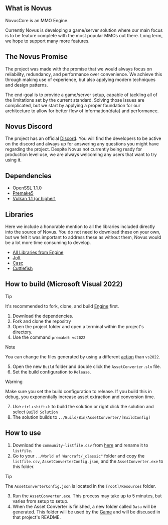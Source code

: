 ## What is Novus
NovusCore is an MMO Engine.

Currently Novus is developing a game/server solution where our main focus is to be feature complete with the most popular MMOs out there.
Long term, we hope to support many more features.

## The Novus Promise
The project was made with the promise that we would always focus on reliability, redundancy, and performance over convenience. We achieve this through making use of experience, but also applying modern techniques and design patterns.

The end-goal is to provide a game/server setup, capable of tackling all of the limitations set by the current standard. Solving those issues are complicated, but we start by applying a proper foundation for our architecture to allow for better flow of information(data) and performance.

## Novus Discord
The project has an official [Discord](https://discord.gg/gz6FMZa).
You will find the developers to be active on the discord and always up for answering any questions you might have regarding the project. Despite Novus not currently being ready for production level use, we are always welcoming any users that want to try using it.

## Dependencies
* [OpenSSL 1.1.0](https://www.openssl.org/source/)
* [Premake5](https://premake.github.io/)
* [Vulkan 1.1 (or higher)](https://vulkan.lunarg.com/)

## Libraries
Here we include a honorable mention to all the libraries included directly into the source of Novus. You do not need to download these on your own, but we felt it was important to address these as without them, Novus would be a lot more time consuming to develop.
- [All Libraries from Engine](https://github.com/novusengine/Engine)
- [Jolt](https://github.com/jrouwe/JoltPhysics)
- [Casc](https://github.com/heksesang/CascLib)
- [Cuttlefish](https://github.com/akb825/Cuttlefish)

## How to build (Microsoft Visual 2022)
>[!TIP]
> It's recommended to fork, clone, and build [Engine](https://github.com/novusengine/Engine) first.
1. Download the dependencies.
2. Fork and clone the repositry
3. Open the project folder and open a terminal within the project's directory.
4. Use the command `premake5 vs2022`
> [!NOTE]
> You can change the files generated by using a different [action](https://premake.github.io/docs/using-premake) than `vs2022`.   
5. Open the new `Build` folder and double click the `AssetConverter.sln` file.
6. Set the build configuration to `Release`.
> [!WARNING]
> Make sure you set the build configuration to release. If you build this in debug, you exponentially increase asset extraction and conversion time.
7. Use `ctrl`+`shift`+`b` to build the solution or right click the solution and select `Build Solution`
8. The solution builds to `../Build/Bin/AssetConverter/[BuildConfig]`

## How to use
1. Download the `community-listfile.csv` from [here](https://github.com/wowdev/wow-listfile) and rename it to `listfile`.
2. Go to your `../World of Warcraft/_classic"` folder and copy the `listfile.csv`, `AssetConverterConfig.json`, and the `AssetConverter.exe` to this folder.
>[!TIP]
>The `AssetConverterConfig.json` is located in the `[root]/Resources` folder.
3. Run the `AssetConverter.exe`. This process may take up to 5 minutes, but varies from setup to setup.
4. When the Asset Converter is finished, a new folder called `Data` will be generated. This folder will be used by the [Game](https://github.com/novusengine/Game) and will be discused in that project's README.
